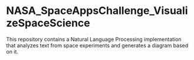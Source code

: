 # NASA_SpaceAppsChallenge_VisualizeSpaceScience
This repository contains a Natural Language Processing implementation that analyzes text from space experiments and generates a diagram based on it.
